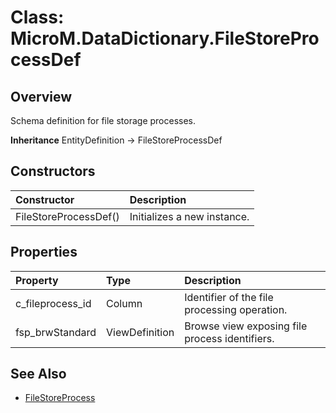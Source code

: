 # Class: MicroM.DataDictionary.FileStoreProcessDef
## Overview
Schema definition for file storage processes.

**Inheritance**
EntityDefinition -> FileStoreProcessDef

## Constructors
| Constructor | Description |
|:------------|:-------------|
| FileStoreProcessDef() | Initializes a new instance. |

## Properties
| Property | Type | Description |
|:------------|:-------------|:-------------|
| c_fileprocess_id | Column<string> | Identifier of the file processing operation. |
| fsp_brwStandard | ViewDefinition | Browse view exposing file process identifiers. |

## See Also
- [FileStoreProcess](../FileStoreProcess/index.md)
